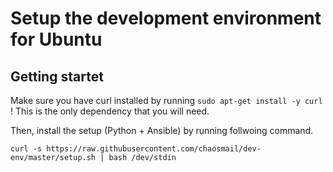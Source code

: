 # Setup the development environment for Ubuntu

## Getting startet

Make sure you have curl installed by running ```sudo apt-get install -y curl``` ! This is the only dependency that you will need.

Then, install the setup (Python + Ansible) by running follwoing command.

```
curl -s https://raw.githubusercontent.com/chaosmail/dev-env/master/setup.sh | bash /dev/stdin
```
